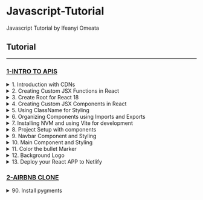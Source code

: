 # Javascript-Tutorial
Javascript Tutorial by Ifeanyi Omeata

## Tutorial

---

### [1-INTRO TO APIS](#)

<details>
  <summary>1. Introduction with CDNs</summary>

REACT DOCS:

```Javascript
https://reactjs.org/docs/cdn-links.html
```

React and ReactDOM are available over a CDN:

DEVELOPMENT:

```Javascript
<script crossorigin src="https://unpkg.com/react@18/umd/react.development.js"></script>
<script crossorigin src="https://unpkg.com/react-dom@18/umd/react-dom.development.js"></script>
```

PRODUCTION:

```Javascript
<script crossorigin src="https://unpkg.com/react@18/umd/react.production.min.js"></script>
<script crossorigin src="https://unpkg.com/react-dom@18/umd/react-dom.production.min.js"></script>
```

BABEL:

```Javascript
<script src="https://unpkg.com/babel-standalone@6/babel.min.js"></script>
```

Index.html:

```Javascript
<html>
    <head>
        <link rel="stylesheet" href="index.css">
        <script crossorigin src="https://unpkg.com/react@17/umd/react.development.js"></script>
        <script crossorigin src="https://unpkg.com/react-dom@17/umd/react-dom.development.js"></script>
        <script src="https://unpkg.com/babel-standalone@6/babel.min.js"></script>
    </head>
    <body>
        <div id="root"></div>
        <script src="index.js" type="text/babel"></script>
    </body>
</html>
```

Index.js:

```Javascript
ReactDOM.render(<h1>Hello, everyone!</h1>, document.getElementById("root"))
```

```Javascript
ReactDOM.render(
    <ul><li>Thing 1</li><li>Thing 2</li></ul>,
    document.getElementById("root")
)
```

Imperative expression:

```Javascript
const h1 = document.createElement("h1")
h1.textContent = "This is an imperative way to program"
h1.className = "header"
document.getElementById("root").append(h1)
```

Declarative expression:

```Javascript
ReactDOM.render(<h1 className="header">Hello, React!</h1>, document.getElementById("root"))
```

</details>

<details>
  <summary>2. Creating Custom JSX Functions in React</summary>

Index.js:

```Javascript
import React from "react"
import ReactDOM from "react-dom"

const page = (
    <div>
        <h1 className="header">This is JSX</h1>
        <p>This is a paragraph</p>
    </div>
)

ReactDOM.render(
    page,
    document.getElementById("root")
)
```

```Javascript
import React from "react"
import ReactDOM from "react-dom"

const navbar = (
    <nav>
        <h1>Bob's Bistro</h1>
        <ul>
            <li>Menu</li>
            <li>About</li>
            <li>Contact</li>
        </ul>
    </nav>
)

ReactDOM.render(navbar, document.getElementById("root"))
```

</details>

<details>
  <summary>3. Create Root for React 18</summary>

```Javascript
import React from "react"
import ReactDOM from "react-dom/client"

const navbar = (
    <nav>
        <h1>Bob's Bistro</h1>
        <ul>
            <li>Menu</li>
            <li>About</li>
            <li>Contact</li>
        </ul>
    </nav>
)

const root = ReactDOM.createRoot(document.getElementById("root"))
root.render(navbar)
```

```Javascript
import React from "react"
import ReactDOM from "react-dom/client"

const page = (
    <div>
        <h1>My awesome website in React</h1>
        <h3>Reasons I love React</h3>
        <ol>
            <li>It's composable</li>
            <li>It's declarative</li>
            <li>It's a hireable skill</li>
            <li>It's actively maintained by skilled people</li>
        </ol>
    </div>
)

const root = ReactDOM.createRoot(document.getElementById("root"))
root.render(page)
```

</details>

<details>
  <summary>4. Creating Custom JSX Components in React </summary>

```Javascript
import React from "react"
import ReactDOM from "react-dom"

function MainContent(){
    return (
        <div>
            <h1>This is a World War!</h1>
            <h2>I don't like wars.</h2>
        </div>
    )
}

ReactDOM.render(
    <div>
        <Navbar />
        <MainContent />
    </div>,
    document.getElementById("root")
)
```

```Javascript
import React from "react"
import ReactDOM from "react-dom"

function Page() {
    return (
        <div>
            <header>
                <nav>
                    <img src="./react-logo.png" width="40px" />
                </nav>
            </header>
            <h1>Reasons I'm excited to learn React</h1>
            <ol>
                <li>It's a popular library, so I'll be
                able to fit in with the cool kids!</li>
                <li>I'm more likely to get a job as a developer
                if I know React</li>
            </ol>
            <footer>
                <small>© 2021 Ziroll development. All rights reserved.</small>
            </footer>
        </div>
    )
}

ReactDOM.render(<Page />, document.getElementById("root"))
```

```Javascript
import React from "react"
import ReactDOM from "react-dom"

function Header() {
    return (
        <header>
            <nav>
                <img src="./react-logo.png" width="40px" />
            </nav>
        </header>
    )
}

function Footer() {
    return (
        <footer>
            <small>© 2021 Ziroll development. All rights reserved.</small>
        </footer>
    )
}

function MainContent() {
    return (
        <div>
            <h1>Reasons I'm excited to learn React</h1>
            <ol>
                <li>It's a popular library, so I'll be
                able to fit in with the cool kids!</li>
                <li>I'm more likely to get a job as a developer
                if I know React</li>
            </ol>
        </div>
    )
}

function Page() {
    return (
        <div>
            <Header />
            <MainContent />
            <Footer />
        </div>
    )
}

ReactDOM.render(<Page />, document.getElementById("root"))
```

</details>

<details>
  <summary>5. Using ClassName for Styling</summary>

In style.css:

```css
.nav {
    display: flex;
    justify-content: space-between;
    align-items: center;
}

.nav-logo {
    width: 60px;
}

.nav-items {
    list-style: none;
    display: flex;
}

.nav-items > li {
    padding: 10px;
}
```

In index.js:

```Javascript
import React from "react"
import ReactDOM from "react-dom"

function Header() {
    return (
        <header>
            <nav className="nav">
                <img src="./react-logo.png" className="nav-logo" />
                <ul className="nav-items">
                    <li>Pricing</li>
                    <li>About</li>
                    <li>Contact</li>
                </ul>
            </nav>
        </header>
    )
}

function Footer() {
    return (
        <footer>
            <small>© 2021 Ziroll development. All rights reserved.</small>
        </footer>
    )
}

function MainContent() {
    return (
        <div>
            <h1>Reasons I'm excited to learn React</h1>
            <ol>
                <li>It's a popular library, so I'll be
                able to fit in with the cool kids!</li>
                <li>I'm more likely to get a job as a developer
                if I know React</li>
            </ol>
        </div>
    )
}

function Page() {
    return (
        <div>
            <Header />
            <MainContent />
            <Footer />
        </div>
    )
}

ReactDOM.render(<Page />, document.getElementById("root"))

```

</details>

<details>
  <summary>6. Organizing Components using Imports and Exports</summary>

In index.js:

```Javascript
import React from "react"
import ReactDOM from "react-dom"
import Header from "./Header"
import Footer from "./Footer"
import MainContent from "./MainContent"

function App() {
    return (
        <div>
            <Header />
            <MainContent />
            <Footer />
        </div>
    )
}

ReactDOM.render(<App />, document.getElementById("root"))

```

In Header.js:

```Javascript
import React from "react"

export default function Header() {
    return (
        <header>
            <nav className="nav">
                <img src="./react-logo.png" className="nav-logo" />
                <ul className="nav-items">
                    <li>Pricing</li>
                    <li>About</li>
                    <li>Contact</li>
                </ul>
            </nav>
        </header>
    )
}
```

In Footer.js:

```Javascript
import React from "react"

export default function Footer() {
    return (
        <footer>
            <small>© 2021 Ziroll development. All rights reserved.</small>
        </footer>
    )
}
```

In MainContent.js:

```Javascript
import React from "react"

export default function MainContent() {
    return (
        <div>
            <h1>Reasons I'm excited to learn React</h1>
            <ol>
                <li>It's a popular library, so I'll be
                able to fit in with the cool kids!</li>
                <li>I'm more likely to get a job as a developer
                if I know React</li>
            </ol>
        </div>
    )
}
```

</details>

<details>
  <summary>7. Installing NVM and using Vite for development</summary>

```Javascript
https://vitejs.dev/guide/
```

+METHOD I:

Install NVM:

https://www.youtube.com/watch?v=ohBFbA0O6hs&ab_channel=DevCaf%C3%A9

```Javascript
curl -o- https://raw.githubusercontent.com/nvm-sh/nvm/v0.39.0/install.sh | zsh
```

Install Node:

```Javascript
nvm install node
```

```Javascript
nvm install --lts
```

```Javascript
nvm install 10.13
```

Check Current Version:

```Javascript
nvm current

node -v
node --version

npm -v
npm --version
```

List Existing Node Versions:

```Javascript
nvm ls
```

Change Current Node version:

```Javascript
nvm use 15.1.0
```

Uninstall Node Version:

```Javascript
nvm uninstall 10.13.0
```

NVM Use case:

```Javascript
nvm use 10.13.0
```

```Javascript
nvm install -g live-server
```

```Javascript
live-server --help
```


+METHOD II:

Install Homebrew:

```Javascript
ruby -e "$(curl -fsSL https://raw.githubusercontent.com/Homebrew/install/master/install)"
```

Remove existing Node Versions:

```Javascript
brew uninstall --ignore-dependencies node
brew uninstall --force node
```

Install NVM on macOS:

```Javascript
brew update
brew install nvm
```

create a directory for NVM at home

```Javascript
mkdir ~/.nvm
```

configure the required environment variables

```Javascript
vim ~/.bash_profile
```

```Javascript
export NVM_DIR=~/.nvm
source $(brew --prefix nvm)/nvm.sh
```

```Javascript
Press ESC + :wq to save and close your file.
```

load the variable to the current shell environment

```Javascript
source ~/.bash_profile
```

+INSTALL Vite to create Project:

```Javascript
npm create vite@latest
```

```Javascript
cd <Name of project>
npm install
npm run dev
```

</details>

<details>
  <summary>8. Project Setup with components</summary>

Using Inter Font in index.html:

```html
<html>
    <head>
        <link rel="preconnect" href="https://fonts.googleapis.com">
        <link rel="preconnect" href="https://fonts.gstatic.com" crossorigin>
        <link href="https://fonts.googleapis.com/css2?family=Inter:wght@400;600;700&display=swap" rel="stylesheet">
        <link rel="stylesheet" href="style.css">
    </head>
    <body>
        <div id="root"></div>
        <script src="index.js"></script>
    </body>
</html>
```

```css
font-family: 'Inter', sans-serif;
```

components/Main.js:

```Javascript
import React from "react"

export default function Main() {
    return <h1>Main component</h1>
}
```

components/Navbar.js:

```Javascript
import React from "react"

export default function Navbar() {
    return <h1>Navbar component</h1>
}
```

App.js:

```Javascript
import React from "react"
import Navbar from "./components/Navbar"
import Main from "./components/Main"

export default function App() {
    return (
        <div className="container">
            <Navbar />
            <Main />
        </div>
    )
}
```

Index.js:

```Javascript
import React from "react"
import ReactDOM from "react-dom"
import App from "./App"

ReactDOM.render(<App />, document.getElementById("root"))
```

</details>

<details>
  <summary>9. Navbar Component and Styling</summary>

components/Navbar.js:

```Javascript
import React from "react"

export default function Navbar() {
    return (
        <nav>
            <img src="../images/react-icon-small.png" className="nav--icon" />
            <h3 className="nav--logo_text">ReactFacts</h3>
            <h4 className="nav--title">React Course - Project 1</h4>
        </nav>
    )
}
```

style.css:

```css
* {
    box-sizing: border-box;
}

body {
    margin: 0;
    font-family: Inter, sans-serif;
}

nav {
    display: flex;
    align-items: center;
    background-color: #21222A;
    height: 90px;
    padding: 30px 25px;
}

.nav--logo_text, .nav--title {
    margin: 0;
}

.nav--logo_text {
    margin-right: auto;
    color: #61DAFB;
    font-weight: 700;
    font-size: 22px;
}

.nav--title {
    color: #DEEBF8;
    font-weight: 600;
}

.nav--icon {
    height: 30px;
    margin-right: 7px;
}
```

</details>

<details>
  <summary>10. Main Component and Styling</summary>

components/Main.js:

```Javascript
import React from "react"

export default function Main() {
    return (
        <main>
            <h1 className="main--title">Fun facts about React</h1>
            <ul className="main--facts">
                <li>Was first released in 2013</li>
                <li>Was originally created by Jordan Walke</li>
                <li>Has well over 100K stars on GitHub</li>
                <li>Is maintained by Facebook</li>
                <li>Powers thousands of enterprise apps, including mobile apps</li>
            </ul>
        </main>
    )
}
```

style.css:

```css
* {
    box-sizing: border-box;
}

body {
    margin: 0;
    font-family: Inter, sans-serif;
    height: 100vh;
    background-color: #282D35;
}

nav {
    display: flex;
    align-items: center;
    background-color: #21222A;
    height: 90px;
    padding: 30px 25px;
}

.nav--logo_text, .nav--title {
    margin: 0;
}

.nav--logo_text {
    margin-right: auto;
    color: #61DAFB;
    font-weight: 700;
    font-size: 22px;
}

.nav--title {
    color: #DEEBF8;
    font-weight: 600;
}

.nav--icon {
    height: 30px;
    margin-right: 7px;
}

main {
    padding: 57px 27px;
    color: white;
}

.main--title {
    margin: 0;
    font-size: 39px;
    letter-spacing: -0.05em;
}

.main--facts {
    margin-top: 46px;
    max-width: 400px;
}

.main--facts > li {
    line-height: 19px;
    padding-block: 10px;
}
```

</details>

<details>
  <summary>11. Color the bullet Marker</summary>

The ::marker CSS pseudo-element selects the marker box of a list item, which typically contains a bullet or number. It works on any element or pseudo-element set to display: list-item, such as the li and summary elements.

Example:

```css
li::marker {
    content: '✝ ';
    font-size: 1.2em;
    color: red;
}
```

style.css:

```css
------------

.main--facts > li::marker {
    font-size: 1.4rem;
    color: #61DAFB;
}
```

</details>

<details>
  <summary>12. Background Logo</summary>

```css
main {
    padding: 57px 27px;
    color: white;
    background-image: url(./images/react-icon-large.png);
    background-repeat: no-repeat;
    background-position: right 75%;
}
```

</details>

<details>
  <summary>13. Deploy your React APP to Netlify</summary>

Check Node version:

```Javascript
node -v
```

Check NPM Version:

```Javascript
npm -v
```

```Javascript
npm install
```

```Javascript
npm run build
```

```Javascript
Deploy Manually
```

</details>

### [2-AIRBNB CLONE](#)

<details>
  <summary>90. Install pygments</summary>

components/Card.js:

```Javascript


```

```Javascript


```

```Javascript


```

</details>
